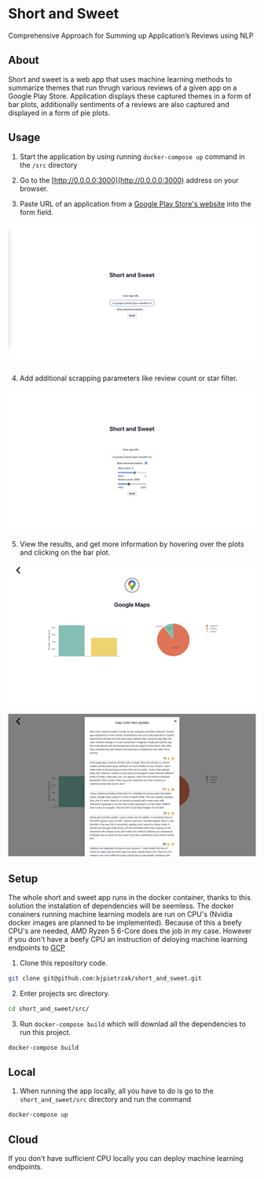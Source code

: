 # Short and Sweet

Comprehensive Approach for Summing up Application’s Reviews using NLP

## About

Short and sweet is a web app that uses machine learning methods to summarize themes that run thrugh various reviews of a given app on a Google Play Store. Application displays these captured themes in a form of bar plots, additionally sentiments of a reviews are also captured and displayed in a form of pie plots.

## Usage

1. Start the application by using running `docker-compose up` command in the `/src` directory

2. Go to the [http://0.0.0.0:3000](http://0.0.0.0:3000) address on your browser.

3. Paste URL of an application from a [Google Play Store's website](https://play.google.com/store/games?hl=en) into the form field.

![First page view](images/first_page.png)

4. Add additional scrapping parameters like review count or star filter.

![Parameters view](images/parameters.png)

5. View the results, and get more information by hovering over the plots and clicking on the bar plot.

![Plot view](images/plot_view.png)

![Topic view](images/topic_view.png)


## Setup 

The whole short and sweet app runs in the docker container, thanks to this solution the instalation of dependencies will be seemless. The docker conainers running machine learning models are run on CPU's (Nvidia docker images are planned to be implemented). Because of this a beefy CPU's are needed, AMD Ryzen 5 6-Core does the job in my case. However if you don't have a beefy CPU an instruction of deloying machine learning endpoints to [GCP](https://cloud.google.com/gcp)


1. Clone this repository code.

```sh
git clone git@github.com:bjpietrzak/short_and_sweet.git
```

2. Enter projects src directory.

```sh
cd short_and_sweet/src/
```

3. Run `docker-compose build` which will downlad all the dependencies to run this project.

```sh
docker-compose build
```

## Local

1. When running the app locally, all you have to do is go to the `short_and_sweet/src` directory and run the command

```sh
docker-compose up
```


## Cloud

If you don't have sufficient CPU locally you can deploy machine learning endpoints.